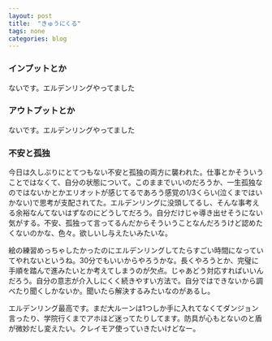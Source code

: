 ```yaml
---
layout: post
title:  "きゅうにくる"
tags: none
categories: blog
---
```


### インプットとか
ないです。エルデンリングやってました

### アウトプットとか
ないです。エルデンリングやってました

### 不安と孤独
今日は久しぶりにとてつもない不安と孤独の両方に襲われた。仕事とかそういうことではなくて、自分の状態について。このままでいいのだろうか、一生孤独なのではないかとかエリオットが感じてるであろう感覚の1/3くらい(泣くまではいかない)で思考が支配されてた。エルデンリングに没頭してるし、そんな事考える余裕なんてないはずなのにどうしてだろう。自分だけじゃ導き出せそうにない気がする。不安、孤独って言ってるんだからそういうことなんだろうけど認めたくないのかな、色々。欲しいし与えたいみたいな。

絵の練習めっちゃしたかったのにエルデンリングしてたらすごい時間になっていてやれないというね。30分でもいいからやろうかな。長くやろうとか、完璧に手順を踏んで進みたいとか考えてしまうのが欠点。じゃあどう対応すればいいんだろう。自分の意志が介入しにくく続きやすい方法で。自分ではできないから調べたり聞くしかないか。聞いたら解決するみたいなのがあるし。

エルデンリング最高です。まだ大ルーンは1つしか手に入れてなくてダンジョン言ったり、学院行くまでアホほど迷ってたりしてます。防具が心もとないのと盾が微妙だし変えたい。クレイモア使っていきたいけどなー。
